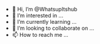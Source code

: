 - 👋 Hi, I’m @WhatsupItshub
- 👀 I’m interested in ...
- 🌱 I’m currently learning ...
- 💞️ I’m looking to collaborate on ...
- 📫 How to reach me ...

<!---
WhatsupItshub/WhatsupItshub is a ✨ special ✨ repository because its `README.md` (this file) appears on your GitHub profile.
You can click the Preview link to take a look at your changes.
--->
